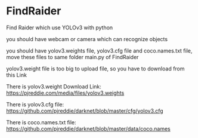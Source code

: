 # FindRaider
Find Raider which use YOLOv3 with python

you should have webcam or camera which can recognize objects

you should have yolov3.weights file, yolov3.cfg file and coco.names.txt file, move these files to same folder main.py of FindRaider

yolov3.weight file is too big to upload file, so you have to download from this Link

There is yolov3.weight Download Link:
https://pjreddie.com/media/files/yolov3.weights


There is yolov3.cfg file:
https://github.com/pjreddie/darknet/blob/master/cfg/yolov3.cfg

There is coco.names.txt file:
https://github.com/pjreddie/darknet/blob/master/data/coco.names
